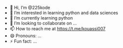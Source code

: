 - 👋 Hi, I’m @225kode
- 👀 I’m interested in learning python and data sciences 
- 🌱 I’m currently learning python 
- 💞️ I’m looking to collaborate on ...
- 📫 How to reach me at https://t.me/kouassi007
- 😄 Pronouns: ...
- ⚡ Fun fact: ...

<!---
225kode/225kode is a ✨ special ✨ repository because its `README.md` (this file) appears on your GitHub profile.
You can click the Preview link to take a look at your changes.
--->
